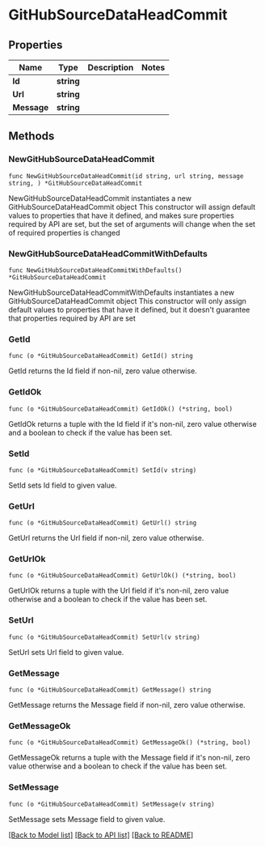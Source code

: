 # GitHubSourceDataHeadCommit

## Properties

Name | Type | Description | Notes
------------ | ------------- | ------------- | -------------
**Id** | **string** |  | 
**Url** | **string** |  | 
**Message** | **string** |  | 

## Methods

### NewGitHubSourceDataHeadCommit

`func NewGitHubSourceDataHeadCommit(id string, url string, message string, ) *GitHubSourceDataHeadCommit`

NewGitHubSourceDataHeadCommit instantiates a new GitHubSourceDataHeadCommit object
This constructor will assign default values to properties that have it defined,
and makes sure properties required by API are set, but the set of arguments
will change when the set of required properties is changed

### NewGitHubSourceDataHeadCommitWithDefaults

`func NewGitHubSourceDataHeadCommitWithDefaults() *GitHubSourceDataHeadCommit`

NewGitHubSourceDataHeadCommitWithDefaults instantiates a new GitHubSourceDataHeadCommit object
This constructor will only assign default values to properties that have it defined,
but it doesn't guarantee that properties required by API are set

### GetId

`func (o *GitHubSourceDataHeadCommit) GetId() string`

GetId returns the Id field if non-nil, zero value otherwise.

### GetIdOk

`func (o *GitHubSourceDataHeadCommit) GetIdOk() (*string, bool)`

GetIdOk returns a tuple with the Id field if it's non-nil, zero value otherwise
and a boolean to check if the value has been set.

### SetId

`func (o *GitHubSourceDataHeadCommit) SetId(v string)`

SetId sets Id field to given value.


### GetUrl

`func (o *GitHubSourceDataHeadCommit) GetUrl() string`

GetUrl returns the Url field if non-nil, zero value otherwise.

### GetUrlOk

`func (o *GitHubSourceDataHeadCommit) GetUrlOk() (*string, bool)`

GetUrlOk returns a tuple with the Url field if it's non-nil, zero value otherwise
and a boolean to check if the value has been set.

### SetUrl

`func (o *GitHubSourceDataHeadCommit) SetUrl(v string)`

SetUrl sets Url field to given value.


### GetMessage

`func (o *GitHubSourceDataHeadCommit) GetMessage() string`

GetMessage returns the Message field if non-nil, zero value otherwise.

### GetMessageOk

`func (o *GitHubSourceDataHeadCommit) GetMessageOk() (*string, bool)`

GetMessageOk returns a tuple with the Message field if it's non-nil, zero value otherwise
and a boolean to check if the value has been set.

### SetMessage

`func (o *GitHubSourceDataHeadCommit) SetMessage(v string)`

SetMessage sets Message field to given value.



[[Back to Model list]](../README.md#documentation-for-models) [[Back to API list]](../README.md#documentation-for-api-endpoints) [[Back to README]](../README.md)


